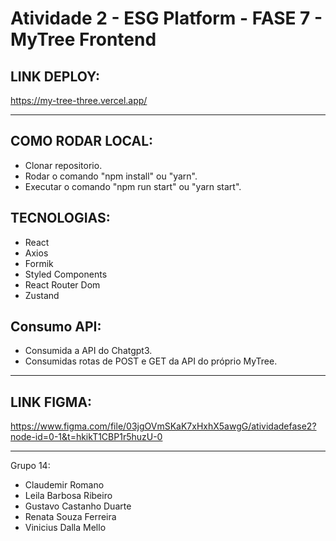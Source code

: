 # Atividade 2 - ESG Platform - FASE 7 - MyTree Frontend

## LINK DEPLOY:
https://my-tree-three.vercel.app/

---

## COMO RODAR LOCAL:
- Clonar repositorio.
- Rodar o comando "npm install" ou "yarn".
- Executar o comando "npm run start" ou "yarn start".

## TECNOLOGIAS:
- React
- Axios
- Formik
- Styled Components
- React Router Dom
- Zustand

## Consumo API:
- Consumida a API do Chatgpt3.
- Consumidas rotas de POST e GET da API do próprio MyTree.

---

## LINK FIGMA:
https://www.figma.com/file/03jgOVmSKaK7xHxhX5awgG/atividadefase2?node-id=0-1&t=hkikT1CBP1r5huzU-0

---

Grupo 14: 
- Claudemir Romano
- Leila Barbosa Ribeiro
- Gustavo Castanho Duarte
- Renata Souza Ferreira
- Vinicius Dalla Mello
